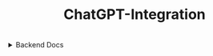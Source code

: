 <h1 align="center">ChatGPT-Integration</h1>

<br>

<details>
<summary>Backend Docs</summary>

<br>

<h1 align="center">Integrating ChatGPT with Backend Systems</h1>

<br>

## Clone Repository

<br>

```
git clone https://github.com/Amanmandal-M/ChatGPT-Integration.git
```

<br>

## Installation

<br>

```
cd Backend

npm i / npm install
```

## Start the Backend server

<br>

```
npm run start

node server.js
```

Note : 

- You can use any of them .

- Before doing anything first create .env file and put your `OPENAI_API_KEY = <Your OpenAI Key>`

</details>